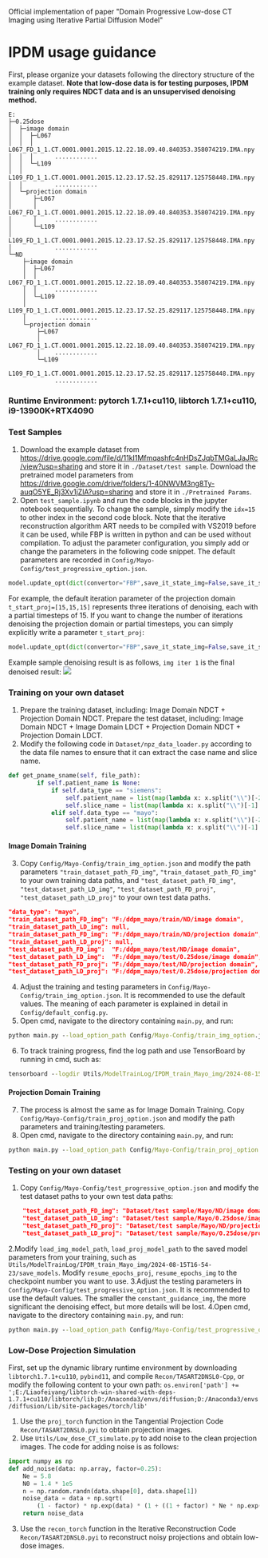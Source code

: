 Official implementation of paper  "Domain Progressive Low-dose CT Imaging using Iterative Partial Diffusion Model"


# IPDM usage guidance
First, please organize your datasets following the directory structure of the example dataset. **Note that low-dose data is for testing purposes, IPDM training only requires NDCT data and is an unsupervised denoising method.**
```
E:
├─0.25dose
│  ├─image domain
│  │  ├─L067
│  │  │      L067_FD_1_1.CT.0001.0001.2015.12.22.18.09.40.840353.358074219.IMA.npy  
│  │  │      ............
│  │  └─L109
│  │         L109_FD_1_1.CT.0001.0001.2015.12.23.17.52.25.829117.125758448.IMA.npy
│  │         ............
│  └─projection domain
│      ├─L067
│      │     L067_FD_1_1.CT.0001.0001.2015.12.22.18.09.40.840353.358074219.IMA.npy
│      │     ............
│      └─L109
│            L109_FD_1_1.CT.0001.0001.2015.12.23.17.52.25.829117.125758448.IMA.npy
│            ............
└─ND
    ├─image domain
    │  ├─L067
    │  │     L067_FD_1_1.CT.0001.0001.2015.12.22.18.09.40.840353.358074219.IMA.npy
    │  │     ............
    │  └─L109
    │        L109_FD_1_1.CT.0001.0001.2015.12.23.17.52.25.829117.125758448.IMA.npy
    │        ............
    └─projection domain
        ├─L067
        │    L067_FD_1_1.CT.0001.0001.2015.12.22.18.09.40.840353.358074219.IMA.npy
        │    ............
        └─L109
             L109_FD_1_1.CT.0001.0001.2015.12.23.17.52.25.829117.125758448.IMA.npy
             ............
```
### Runtime Environment: pytorch 1.7.1+cu110, libtorch 1.7.1+cu110, i9-13900K+RTX4090
### Test Samples
1. Download the example dataset from <https://drive.google.com/file/d/11kI1Mfmqashfc4nHDsZJqbTMGaLJaJRc/view?usp=sharing> and store it in `./Dataset/test sample`. Download the pretrained model parameters from <https://drive.google.com/drive/folders/1-40NWVM3ng8Ty-auqO5YE_Rj3Xv1jZlA?usp=sharing> and store it in `./Pretrained Params`. 
2. Open `test_sample.ipynb` and run the code blocks in the jupyter notebook sequentially. To change the sample, simply modify the `idx=15` to other index
in the second code block. Note that the iterative reconstruction algorithm ART needs to be compiled with VS2019 before it can be used, while FBP is written in python and can be used without compilation. To adjust the parameter configuration, you simply add or change the parameters in the following code snippet. The default parameters are recorded in `Config/Mayo-Config/test_progressive_option.json`.
```python
model.update_opt(dict(convertor="FBP",save_it_state_img=False,save_it_state_proj=False,ultra_img_denoise=True))
```
For example, the default iteration parameter of the projection domain `t_start_proj=[15,15,15]` represents three iterations of denoising, each with a partial timesteps of 15. If you want to change the number of iterations denoising the projection domain or partial timesteps, you can simply explicitly write a parameter `t_start_proj`:
```python
model.update_opt(dict(convertor="FBP",save_it_state_img=False,save_it_state_proj=False,ultra_img_denoise=True，t_start_proj=[15,12,10,10]))
```
Example sample denoising result is as follows, `img iter 1` is the final denoised result:
![](output.png)




### Training on your own dataset
1. Prepare the training dataset, including: Image Domain NDCT + Projection Domain NDCT. 
Prepare the test dataset, including: Image Domain NDCT + Image Domain LDCT + Projection Domain NDCT + Projection Domain LDCT.
2. Modify the following code in `Dataset/npz_data_loader.py` according to the data file names to ensure 
that it can extract the case name and slice name.
```python    
def get_pname_sname(self, file_path):
        if self.patient_name is None:
            if self.data_type == "siemens":
                self.patient_name = list(map(lambda x: x.split("\\")[-2], file_path))
                self.slice_name = list(map(lambda x: x.split("\\")[-1].split(".")[0], file_path))
            elif self.data_type == "mayo":
                self.patient_name = list(map(lambda x: x.split("\\")[-2], file_path))
                self.slice_name = list(map(lambda x: x.split("\\")[-1].split(".")[-4], file_path))
```
#### Image Domain Training
3. Copy `Config/Mayo-Config/train_img_option.json` and modify the path parameters `"train_dataset_path_FD_img"`, `"train_dataset_path_FD_img"` 
to your own training data paths, and `"test_dataset_path_FD_img"`, `"test_dataset_path_LD_img"`, `"test_dataset_path_FD_proj"`, `"test_dataset_path_LD_proj"` to your own test data paths.
```json 
"data_type": "mayo",
"train_dataset_path_FD_img": "F:/ddpm_mayo/train/ND/image domain",
"train_dataset_path_LD_img": null,
"train_dataset_path_FD_img": "F:/ddpm_mayo/train/ND/projection domain",
"train_dataset_path_LD_proj": null,
"test_dataset_path_FD_img":  "F:/ddpm_mayo/test/ND/image domain",
"test_dataset_path_LD_img":  "F:/ddpm_mayo/test/0.25dose/image domain",
"test_dataset_path_FD_proj": "F:/ddpm_mayo/test/ND/projection domain",
"test_dataset_path_LD_proj": "F:/ddpm_mayo/test/0.25dose/projection domain",
```
4. Adjust the training and testing parameters in `Config/Mayo-Config/train_img_option.json`. 
It is recommended to use the default values. The meaning of each parameter is explained in detail in `Config/default_config.py`.
5. Open cmd, navigate to the directory containing `main.py`, and run:
```cmd
python main.py --load_option_path Config/Mayo-Config/train_img_option.json
```
6. To track training progress, find the log path and use TensorBoard by running in cmd, such as:
```cmd
tensorboard --logdir Utils/ModelTrainLog/IPDM_train_Mayo_img/2024-08-15T16-54-23/trainSummary
```
#### Projection Domain Training
7. The process is almost the same as for Image Domain Training. Copy `Config/Mayo-Config/train_proj_option.json` and modify the path parameters and training/testing parameters.
8. Open cmd, navigate to the directory containing `main.py`, and run:
```cmd
python main.py --load_option_path Config/Mayo-Config/train_proj_option.json
```


### Testing on your own dataset
1. Copy `Config/Mayo-Config/test_progressive_option.json` and modify the test dataset paths to your own test data paths:
```json
    "test_dataset_path_FD_img": "Dataset/test sample/Mayo/ND/image domain",
    "test_dataset_path_LD_img": "Dataset/test sample/Mayo/0.25dose/image domain",
    "test_dataset_path_FD_proj": "Dataset/test sample/Mayo/ND/projection domain",
    "test_dataset_path_LD_proj": "Dataset/test sample/Mayo/0.25dose/projection domain",
```
2.Modify `load_img_model_path`, `load_proj_model_path` to the saved model parameters from your training, such as `Utils/ModelTrainLog/IPDM_train_Mayo_img/2024-08-15T16-54-23/save_models`. Modify `resume_epochs_proj`, `resume_epochs_img` to the checkpoint number you want to use.
3.Adjust the testing parameters in `Config/Mayo-Config/test_progressive_option.json`. It is recommended to use the default values. The smaller the `constant_guidance_img`, the more significant the denoising effect, but more details will be lost.
4.Open cmd, navigate to the directory containing `main.py`, and run:
```cmd
python main.py --load_option_path Config/Mayo-Config/test_progressive_option.json
```

### Low-Dose Projection Simulation
First, set up the dynamic library runtime environment by downloading `libtorch1.7.1+cu110`, `pybind11`, and compile `Recon/TASART2DNSL0-Cpp`, or modify the following content to your own path:
`os.environ['path'] += ';E:/Liaofeiyang/libtorch-win-shared-with-deps-1.7.1+cu110/libtorch/lib;D:/Anaconda3/envs/diffusion;D:/Anaconda3/envs/diffusion/Lib/site-packages/torch/lib'`
1. Use the `proj_torch` function in the Tangential Projection Code `Recon/TASART2DNSL0.pyi` to obtain projection images.
2. Use `Utils/Low_dose_CT_simulate.py` to add noise to the clean projection images. The code for adding noise is as follows:
```python
import numpy as np
def add_noise(data: np.array, factor=0.25):
    Ne = 5.8
    N0 = 1.4 * 1e5
    n = np.random.randn(data.shape[0], data.shape[1])
    noise_data = data + np.sqrt(
        (1 - factor) * np.exp(data) * (1 + ((1 + factor) * Ne * np.exp(data)) / (factor * N0)) / (factor * N0)) * n
    return noise_data
```
3. Use the `recon_torch` function in the Iterative Reconstruction Code `Recon/TASART2DNSL0.pyi` to reconstruct noisy projections and obtain low-dose images.


